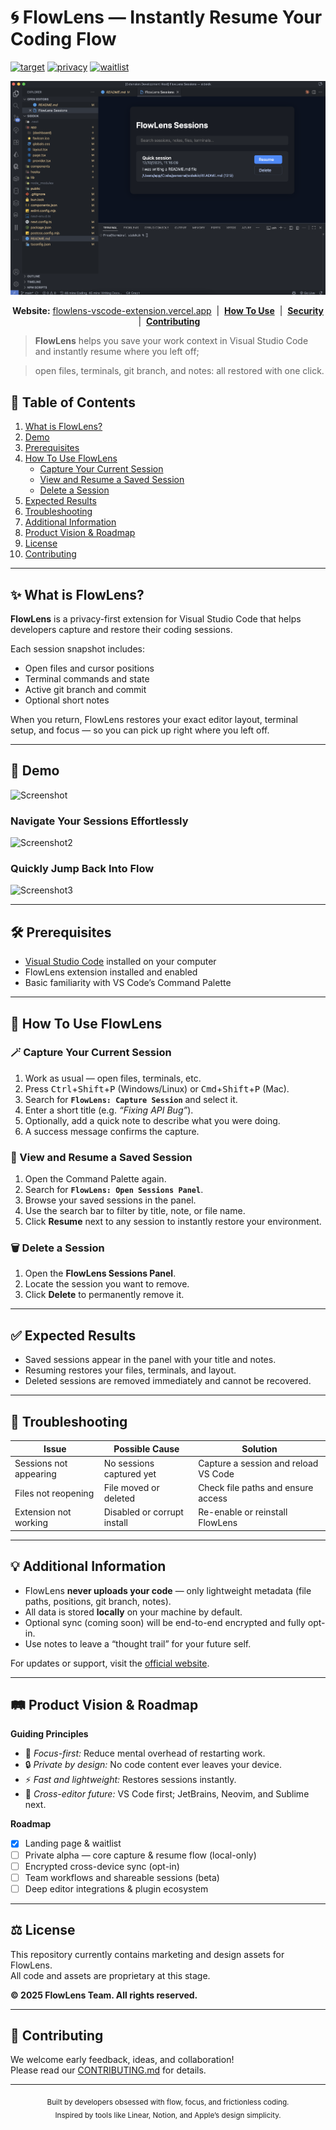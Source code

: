 # 🌀 FlowLens — Instantly Resume Your Coding Flow

[![target](https://img.shields.io/badge/Target-VS%20Code-007ACC?style=for-the-badge&logo=visual-studio-code&logoColor=white)](https://code.visualstudio.com/)
[![privacy](https://img.shields.io/badge/Privacy-Local_First-10B981?style=for-the-badge&logo=lock&logoColor=white)](./)
[![waitlist](https://img.shields.io/badge/Waitlist-29%2B_Developers-7C3AED?style=for-the-badge&logo=mailchimp&logoColor=white)](./)

  
![Screenshot](./.docs/screenshot.png)
  

<p align="center">
  <b>Website:</b> <a href="https://flowlens-vscode-extension.vercel.app">flowlens-vscode-extension.vercel.app</a> &nbsp;|&nbsp;
  <b><a href="./HOWTO.md">How To Use</a></b> &nbsp;|&nbsp;
  <b><a href="./SECURITY.md">Security</a></b> &nbsp;|&nbsp;
  <b><a href="./CONTRIBUTING.md">Contributing</a></b>
</p>

> **FlowLens** helps you save your work context in Visual Studio Code and instantly resume where you left off;

> open files, terminals, git branch, and notes: all restored with one click.


## 📘 Table of Contents

1. [What is FlowLens?](#-what-is-flowlens)
2. [Demo](#-demo)
3. [Prerequisites](#-prerequisites)
4. [How To Use FlowLens](#-how-to-use-flowlens)
   - [Capture Your Current Session](#capture-your-current-session)
   - [View and Resume a Saved Session](#view-and-resume-a-saved-session)
   - [Delete a Session](#delete-a-session)
5. [Expected Results](#-expected-results)
6. [Troubleshooting](#-troubleshooting)
7. [Additional Information](#-additional-information)
8. [Product Vision & Roadmap](#-product-vision--roadmap)
9. [License](#-license)
10. [Contributing](#-contributing)

---

## ✨ What is FlowLens?

**FlowLens** is a privacy-first extension for Visual Studio Code that helps developers capture and restore their coding sessions.

Each session snapshot includes:
- Open files and cursor positions  
- Terminal commands and state  
- Active git branch and commit  
- Optional short notes  

When you return, FlowLens restores your exact editor layout, terminal setup, and focus — so you can pick up right where you left off.

---

## 📸 Demo


![Screenshot](./docs/screenshot.png)

### Navigate Your Sessions Effortlessly

![Screenshot2](./docs/screenshot2.png)

### Quickly Jump Back Into Flow

![Screenshot3](./docs/screenshot3.png)


---

## 🛠️ Prerequisites

- [Visual Studio Code](https://code.visualstudio.com/) installed on your computer  
- FlowLens extension installed and enabled  
- Basic familiarity with VS Code’s Command Palette  

---

## 🧭 How To Use FlowLens

### 🪄 Capture Your Current Session

1. Work as usual — open files, terminals, etc.  
2. Press <kbd>Ctrl</kbd>+<kbd>Shift</kbd>+<kbd>P</kbd> (Windows/Linux) or <kbd>Cmd</kbd>+<kbd>Shift</kbd>+<kbd>P</kbd> (Mac).  
3. Search for **`FlowLens: Capture Session`** and select it.  
4. Enter a short title (e.g. *“Fixing API Bug”*).  
5. Optionally, add a quick note to describe what you were doing.  
6. A success message confirms the capture.

### 🚀 View and Resume a Saved Session

1. Open the Command Palette again.  
2. Search for **`FlowLens: Open Sessions Panel`**.  
3. Browse your saved sessions in the panel.  
4. Use the search bar to filter by title, note, or file name.  
5. Click **Resume** next to any session to instantly restore your environment.

### 🗑️ Delete a Session

1. Open the **FlowLens Sessions Panel**.  
2. Locate the session you want to remove.  
3. Click **Delete** to permanently remove it.

---

## ✅ Expected Results

- Saved sessions appear in the panel with your title and notes.  
- Resuming restores your files, terminals, and layout.  
- Deleted sessions are removed immediately and cannot be recovered.  

---

## 🧩 Troubleshooting

| Issue | Possible Cause | Solution |
|-------|----------------|-----------|
| Sessions not appearing | No sessions captured yet | Capture a session and reload VS Code |
| Files not reopening | File moved or deleted | Check file paths and ensure access |
| Extension not working | Disabled or corrupt install | Re-enable or reinstall FlowLens |

---

## 💡 Additional Information

- FlowLens **never uploads your code** — only lightweight metadata (file paths, positions, git branch, notes).  
- All data is stored **locally** on your machine by default.  
- Optional sync (coming soon) will be end-to-end encrypted and fully opt-in.  
- Use notes to leave a “thought trail” for your future self.  

For updates or support, visit the [official website](https://flowlens-vscode-extension.vercel.app).

---

## 🛤️ Product Vision & Roadmap

**Guiding Principles**
- 🧠 *Focus-first:* Reduce mental overhead of restarting work.  
- 🔒 *Private by design:* No code content ever leaves your device.  
- ⚡ *Fast and lightweight:* Restores sessions instantly.  
- 🧩 *Cross-editor future:* VS Code first; JetBrains, Neovim, and Sublime next.

**Roadmap**
- [x] Landing page & waitlist  
- [ ] Private alpha — core capture & resume flow (local-only)  
- [ ] Encrypted cross-device sync (opt-in)  
- [ ] Team workflows and shareable sessions (beta)  
- [ ] Deep editor integrations & plugin ecosystem  

---

## ⚖️ License

This repository currently contains marketing and design assets for FlowLens.  
All code and assets are proprietary at this stage.  

**© 2025 FlowLens Team. All rights reserved.**

---

## 🤝 Contributing

We welcome early feedback, ideas, and collaboration!  
Please read our [CONTRIBUTING.md](./CONTRIBUTING.md) for details.

---

<p align="center">
  <sub>Built by developers obsessed with flow, focus, and frictionless coding.</sub><br/>
  <sub>Inspired by tools like Linear, Notion, and Apple’s design simplicity.</sub>
</p>
